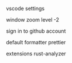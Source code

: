 vscode settings

window zoom level -2

sign in to github account

default formatter prettier

extensions
rust-analyzer
